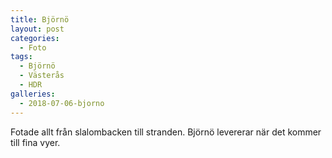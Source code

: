```yaml
---
title: Björnö
layout: post
categories:
  - Foto
tags:
  - Björnö
  - Västerås
  - HDR
galleries:
  - 2018-07-06-bjorno
---
```


Fotade allt från slalombacken till stranden. Björnö levererar när det kommer till fina vyer.
